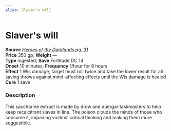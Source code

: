 ```yaml
---
alias: Slaver's will
---
```


# Slaver's will

**Source** [_Heroes of the Darklands pg. 31_](http://paizo.com/products/btpy9sjq)  
**Price** 350 gp; **Weight** —  
**Type** ingested; **Save** Fortitude DC 14  
**Onset** 10 minutes; **Frequency** 1/hour for 8 hours  
**Effect** 1 Wis damage, target must roll twice and take the lower result for all saving throws against mind-affecting effects until the Wis damage is healed  
**Cure** 1 save

### Description

This saccharine extract is made by drow and duergar taskmasters to help keep recalcitrant slaves in line. The poison clouds the minds of those who consume it, impairing victims’ critical thinking and making them more suggestible.
